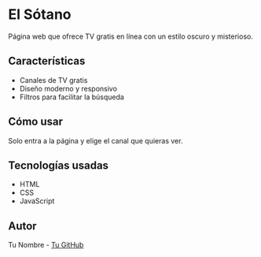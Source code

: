 # El Sótano

Página web que ofrece TV gratis en línea con un estilo oscuro y misterioso.

## Características

- Canales de TV gratis
- Diseño moderno y responsivo
- Filtros para facilitar la búsqueda

## Cómo usar

Solo entra a la página y elige el canal que quieras ver.

## Tecnologías usadas

- HTML
- CSS
- JavaScript

## Autor

Tu Nombre - [Tu GitHub](https://github.com/tuusuario)
